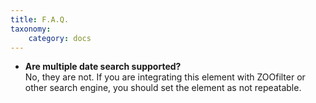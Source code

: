 ```yaml
---
title: F.A.Q.
taxonomy:
    category: docs
---
```


* **Are multiple date search supported?** <br /> No, they are not. If you are integrating this element with ZOOfilter or other search engine, you should set the element as not repeatable.
